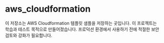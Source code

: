 # aws_cloudformation

이 저장소는 AWS Cloudformation 템플릿 샘플을 저장하는 곳입니다.
이 프로젝트는 학습과 테스트 목적으로 만들어졌습니다. 프로덕션 환경에서 사용하기 전에 적절한 보안 검토와 강화가 필요합니다.

